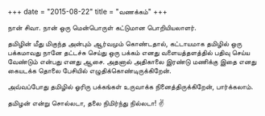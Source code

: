 +++
date = "2015-08-22"
title = "வணக்கம்"
+++

நான் சிவா. நான் ஒரு மென்பொருள் கட்டுமான பொறியியலாளர். 

தமிழின் மீது மிகுந்த அன்பும் ஆர்வமும் கொண்டதால், கட்டாயமாக தமிழில் ஒரு பக்கமாவது நானே தட்டச்சு செய்து ஒரு பக்கம் எனது வளையத்தளத்தில் பதிவு செய்ய வேண்டும் என்பது எனது ஆசை. அதனால் அதிகாலை இரண்டு மணிக்கு இதை எனது கையடக்க தொலை பேசியில் எழுதிக்கொண்டிருக்கிறேன். 

அவ்வப்போது தமிழில் ஓரிரு பக்கங்கள் உருவாக்க நினைத்திருக்கிறேன், பார்க்கலாம். 

தமிழன் என்று சொல்லடா, தலை நிமிர்ந்து நில்லடா! ✌ 
